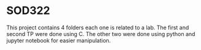# SOD322
This project contains 4 folders each one is related to a lab.
The first and second TP were done using C.
The other two were done using python and jupyter notebook for easier manipulation.
